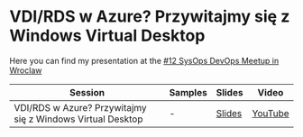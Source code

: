 # VDI/RDS w Azure? Przywitajmy się z Windows Virtual Desktop

Here you can find my presentation at the [#12 SysOps DevOps Meetup in Wroclaw](https://www.meetup.com/SysOpsWro/events/267608983/)

| Session                                                    | Samples | Slides                           | Video                                   |
| ---------------------------------------------------------- | ------- | -------------------------------- | --------------------------------------- |
| VDI/RDS w Azure? Przywitajmy się z Windows Virtual Desktop | -       | [Slides](./WVD_Jakub_Podoba.pdf) | [YouTube](https://youtu.be/yM5UOsz4gYQ) |